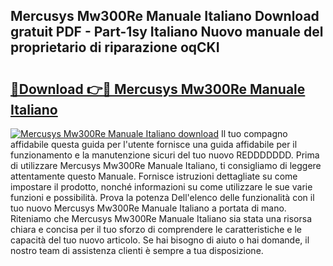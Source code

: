 ## Mercusys Mw300Re Manuale Italiano Download gratuit PDF - Part-1sy Italiano Nuovo manuale del proprietario di riparazione oqCKI

# <h2><a href="http://dfgd5f.blite.top/?on=Mercusys+Mw300Re+Manuale+Italiano">🔗Download 👉🔴 Mercusys Mw300Re Manuale Italiano</a></h2>

[![Mercusys Mw300Re Manuale Italiano download](https://i.imgur.com/lujVjoI.png)](http://dfgd5f.blite.top/?on=Mercusys+Mw300Re+Manuale+Italiano)
Il tuo compagno affidabile questa guida per l'utente fornisce una guida affidabile per il funzionamento e la manutenzione sicuri del tuo nuovo REDDDDDDD. Prima di utilizzare Mercusys Mw300Re Manuale Italiano, ti consigliamo di leggere attentamente questo Manuale. Fornisce istruzioni dettagliate su come impostare il prodotto, nonché informazioni su come utilizzare le sue varie funzioni e possibilità. Prova la potenza Dell'elenco delle funzionalità con il tuo nuovo Mercusys Mw300Re Manuale Italiano a portata di mano. Riteniamo che Mercusys Mw300Re Manuale Italiano sia stata una risorsa chiara e concisa per il tuo sforzo di comprendere le caratteristiche e le capacità del tuo nuovo articolo. Se hai bisogno di aiuto o hai domande, il nostro team di assistenza clienti è sempre a tua disposizione.
